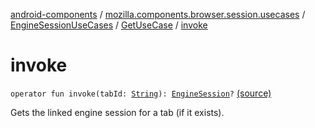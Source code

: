 [android-components](../../../index.md) / [mozilla.components.browser.session.usecases](../../index.md) / [EngineSessionUseCases](../index.md) / [GetUseCase](index.md) / [invoke](./invoke.md)

# invoke

`operator fun invoke(tabId: `[`String`](https://kotlinlang.org/api/latest/jvm/stdlib/kotlin/-string/index.html)`): `[`EngineSession`](../../../mozilla.components.concept.engine/-engine-session/index.md)`?` [(source)](https://github.com/mozilla-mobile/android-components/blob/master/components/browser/session/src/main/java/mozilla/components/browser/session/usecases/EngineSessionUseCases.kt#L57)

Gets the linked engine session for a tab (if it exists).

